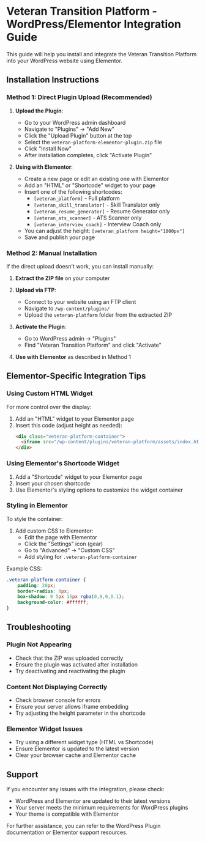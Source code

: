 # Veteran Transition Platform - WordPress/Elementor Integration Guide

This guide will help you install and integrate the Veteran Transition Platform into your WordPress website using Elementor.

## Installation Instructions

### Method 1: Direct Plugin Upload (Recommended)

1. **Upload the Plugin**:
   - Go to your WordPress admin dashboard
   - Navigate to "Plugins" → "Add New"
   - Click the "Upload Plugin" button at the top
   - Select the `veteran-platform-elementor-plugin.zip` file
   - Click "Install Now"
   - After installation completes, click "Activate Plugin"

2. **Using with Elementor**:
   - Create a new page or edit an existing one with Elementor
   - Add an "HTML" or "Shortcode" widget to your page
   - Insert one of the following shortcodes:
     - `[veteran_platform]` - Full platform
     - `[veteran_skill_translator]` - Skill Translator only
     - `[veteran_resume_generator]` - Resume Generator only
     - `[veteran_ats_scanner]` - ATS Scanner only
     - `[veteran_interview_coach]` - Interview Coach only
   - You can adjust the height: `[veteran_platform height="1000px"]`
   - Save and publish your page

### Method 2: Manual Installation

If the direct upload doesn't work, you can install manually:

1. **Extract the ZIP file** on your computer

2. **Upload via FTP**:
   - Connect to your website using an FTP client
   - Navigate to `/wp-content/plugins/`
   - Upload the `veteran-platform` folder from the extracted ZIP

3. **Activate the Plugin**:
   - Go to WordPress admin → "Plugins"
   - Find "Veteran Transition Platform" and click "Activate"

4. **Use with Elementor** as described in Method 1

## Elementor-Specific Integration Tips

### Using Custom HTML Widget

For more control over the display:

1. Add an "HTML" widget to your Elementor page
2. Insert this code (adjust height as needed):
   ```html
   <div class="veteran-platform-container">
     <iframe src="/wp-content/plugins/veteran-platform/assets/index.html" style="width:100%; height:800px; border:none;"></iframe>
   </div>
   ```

### Using Elementor's Shortcode Widget

1. Add a "Shortcode" widget to your Elementor page
2. Insert your chosen shortcode
3. Use Elementor's styling options to customize the widget container

### Styling in Elementor

To style the container:

1. Add custom CSS to Elementor:
   - Edit the page with Elementor
   - Click the "Settings" icon (gear)
   - Go to "Advanced" → "Custom CSS"
   - Add styling for `.veteran-platform-container`

Example CSS:
```css
.veteran-platform-container {
    padding: 20px;
    border-radius: 8px;
    box-shadow: 0 5px 15px rgba(0,0,0,0.1);
    background-color: #ffffff;
}
```

## Troubleshooting

### Plugin Not Appearing

- Check that the ZIP was uploaded correctly
- Ensure the plugin was activated after installation
- Try deactivating and reactivating the plugin

### Content Not Displaying Correctly

- Check browser console for errors
- Ensure your server allows iframe embedding
- Try adjusting the height parameter in the shortcode

### Elementor Widget Issues

- Try using a different widget type (HTML vs Shortcode)
- Ensure Elementor is updated to the latest version
- Clear your browser cache and Elementor cache

## Support

If you encounter any issues with the integration, please check:
- WordPress and Elementor are updated to their latest versions
- Your server meets the minimum requirements for WordPress plugins
- Your theme is compatible with Elementor

For further assistance, you can refer to the WordPress Plugin documentation or Elementor support resources.
